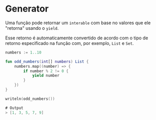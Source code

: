 # Generator

Uma função pode retornar um `interable` com base no valores que ele "retorna" usando o `yield`. 

Esse retorno é automaticamente convertido de acordo com o tipo de retorno especificado na função com, por exemplo, `List` e `Set`.

```kotlin
numbers := 1..10

fun odd_numbers(int[] numbers) List {
    numbers.map((number) => {
        if number % 2 != 0 {
            yield number
        }
    })
}

writeln(odd_numbers())

# Output
> [1, 3, 5, 7, 9]
```

